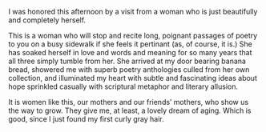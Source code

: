 I was honored this afternoon by a visit from a woman who is just beautifully and completely herself.

This is a woman who will stop and recite long, poignant passages of poetry to you on a busy sidewalk if she feels it pertinant (as, of course, it is.) She has soaked herself in love and words and meaning for so many years that all three simply tumble from her. She arrived at my door bearing banana bread, showered me with superb poetry anthologies culled from her own collection, and illuminated my heart with subtle and fascinating ideas about hope sprinkled casually with scriptural metaphor and literary allusion.

It is women like this, our mothers and our friends’ mothers, who show us the way to grow. They give me, at least, a lovely dream of aging. Which is good, since I just found my first curly gray hair.